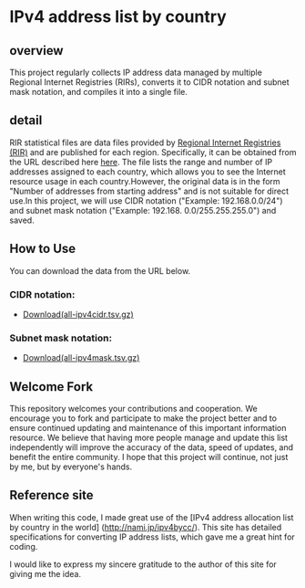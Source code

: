 # IPv4 address list by country

## overview
This project regularly collects IP address data managed by multiple Regional Internet Registries (RIRs), converts it to CIDR notation and subnet mask notation, and compiles it into a single file.

## detail
RIR statistical files are data files provided by [Regional Internet Registries (RIR)](https://en.wikipedia.org/wiki/Regional_Internet_registry) and are published for each region. Specifically, it can be obtained from the URL described here [here](https://github.com/inet-ip-info/WorldIPv4Map/blob/8981e2c07987fc15be3f005c008b4ec1b960a72b/main.go#L12-L16).
The file lists the range and number of IP addresses assigned to each country, which allows you to see the Internet resource usage in each country.However, the original data is in the form "Number of addresses from starting address" and is not suitable for direct use.In this project, we will use CIDR notation ("Example: 192.168.0.0/24") and subnet mask notation ("Example: 192.168. 0.0/255.255.255.0") and saved.

## How to Use
You can download the data from the URL below.

### CIDR notation: 
- [Download(all-ipv4cidr.tsv.gz)](https://github.com/inet-ip-info/WorldIPv4Map/releases/latest/download/all-ipv4cidr.tsv.gz)
### Subnet mask notation: 
- [Download(all-ipv4mask.tsv.gz)](https://github.com/inet-ip-info/WorldIPv4Map/releases/latest/download/all-ipv4mask.tsv.gz)

## Welcome Fork
This repository welcomes your contributions and cooperation. We encourage you to fork and participate to make the project better and to ensure continued updating and maintenance of this important information resource. We believe that having more people manage and update this list independently will improve the accuracy of the data, speed of updates, and benefit the entire community. I hope that this project will continue, not just by me, but by everyone's hands.


## Reference site
When writing this code, I made great use of the [IPv4 address allocation list by country in the world] (http://nami.jp/ipv4bycc/). This site has detailed specifications for converting IP address lists, which gave me a great hint for coding.

I would like to express my sincere gratitude to the author of this site for giving me the idea.